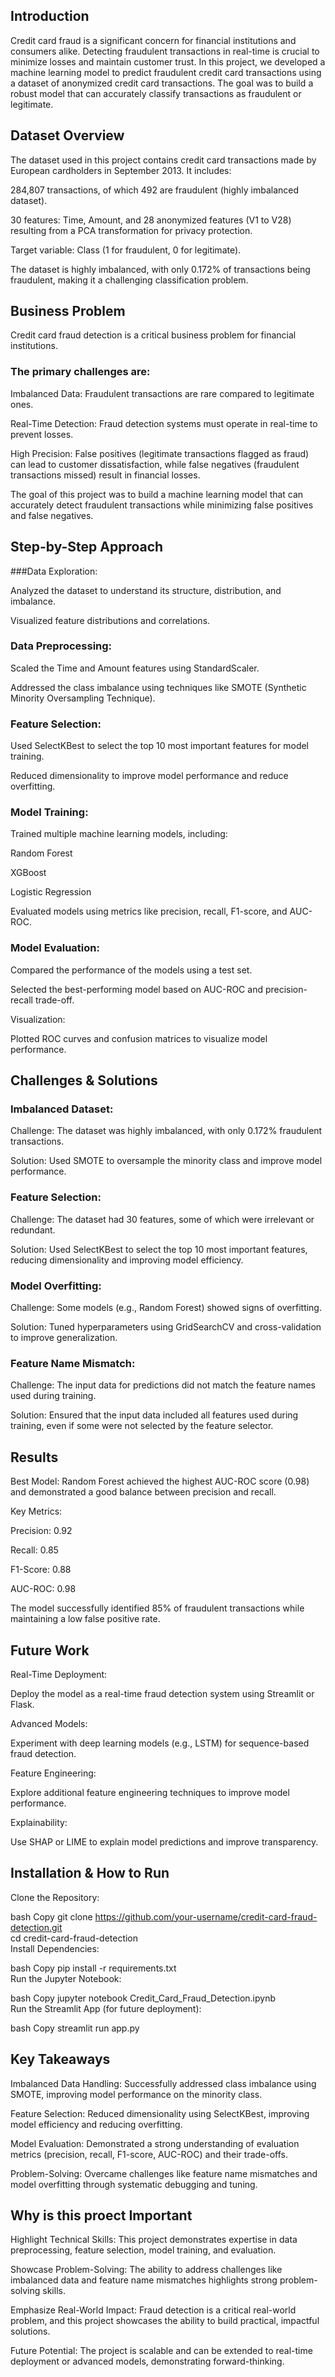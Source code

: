 

## Introduction
Credit card fraud is a significant concern for financial institutions and consumers alike.
Detecting fraudulent transactions in real-time is crucial to minimize losses and maintain customer trust.
In this project, we developed a machine learning model to predict fraudulent credit card transactions using a dataset of anonymized credit card transactions.
The goal was to build a robust model that can accurately classify transactions as fraudulent or legitimate.

## Dataset Overview
The dataset used in this project contains credit card transactions made by European cardholders in September 2013.
It includes:

284,807 transactions, of which 492 are fraudulent (highly imbalanced dataset).

30 features: Time, Amount, and 28 anonymized features (V1 to V28) resulting from a PCA transformation for privacy protection.

Target variable: Class (1 for fraudulent, 0 for legitimate).

The dataset is highly imbalanced, with only 0.172% of transactions being fraudulent, making it a challenging classification problem.

## Business Problem
Credit card fraud detection is a critical business problem for financial institutions.
### The primary challenges are:

Imbalanced Data: Fraudulent transactions are rare compared to legitimate ones.

Real-Time Detection: Fraud detection systems must operate in real-time to prevent losses.

High Precision: False positives (legitimate transactions flagged as fraud) can lead to customer dissatisfaction, while false negatives (fraudulent transactions missed) result in financial losses.

The goal of this project was to build a machine learning model that can accurately detect fraudulent transactions while minimizing false positives and false negatives.

## Step-by-Step Approach

###Data Exploration:

Analyzed the dataset to understand its structure, distribution, and imbalance.

Visualized feature distributions and correlations.

### Data Preprocessing:

Scaled the Time and Amount features using StandardScaler.

Addressed the class imbalance using techniques like SMOTE (Synthetic Minority Oversampling Technique).

### Feature Selection:

Used SelectKBest to select the top 10 most important features for model training.

Reduced dimensionality to improve model performance and reduce overfitting.

### Model Training:

Trained multiple machine learning models, including:

Random Forest

XGBoost

Logistic Regression

Evaluated models using metrics like precision, recall, F1-score, and AUC-ROC.

### Model Evaluation:

Compared the performance of the models using a test set.

Selected the best-performing model based on AUC-ROC and precision-recall trade-off.

Visualization:

Plotted ROC curves and confusion matrices to visualize model performance.

## Challenges & Solutions
### Imbalanced Dataset:

Challenge: The dataset was highly imbalanced, with only 0.172% fraudulent transactions.

Solution: Used SMOTE to oversample the minority class and improve model performance.

### Feature Selection:

Challenge: The dataset had 30 features, some of which were irrelevant or redundant.

Solution: Used SelectKBest to select the top 10 most important features, reducing dimensionality and improving model efficiency.

### Model Overfitting:

Challenge: Some models (e.g., Random Forest) showed signs of overfitting.

Solution: Tuned hyperparameters using GridSearchCV and cross-validation to improve generalization.

### Feature Name Mismatch:

Challenge: The input data for predictions did not match the feature names used during training.

Solution: Ensured that the input data included all features used during training, even if some were not selected by the feature selector.

## Results
Best Model: Random Forest achieved the highest AUC-ROC score (0.98) and demonstrated a good balance between precision and recall.

Key Metrics:

Precision: 0.92

Recall: 0.85

F1-Score: 0.88

AUC-ROC: 0.98

The model successfully identified 85% of fraudulent transactions while maintaining a low false positive rate.

## Future Work
Real-Time Deployment:

Deploy the model as a real-time fraud detection system using Streamlit or Flask.

Advanced Models:

Experiment with deep learning models (e.g., LSTM) for sequence-based fraud detection.

Feature Engineering:

Explore additional feature engineering techniques to improve model performance.

Explainability:

Use SHAP or LIME to explain model predictions and improve transparency.

## Installation & How to Run
Clone the Repository:

bash
Copy
git clone https://github.com/your-username/credit-card-fraud-detection.git<br>
cd credit-card-fraud-detection<br>
Install Dependencies:

bash
Copy
pip install -r requirements.txt<br>
Run the Jupyter Notebook:

bash
Copy
jupyter notebook Credit_Card_Fraud_Detection.ipynb<br>
Run the Streamlit App (for future deployment):

bash
Copy
streamlit run app.py<br>
## Key Takeaways
Imbalanced Data Handling: Successfully addressed class imbalance using SMOTE, improving model performance on the minority class.

Feature Selection: Reduced dimensionality using SelectKBest, improving model efficiency and reducing overfitting.

Model Evaluation: Demonstrated a strong understanding of evaluation metrics (precision, recall, F1-score, AUC-ROC) and their trade-offs.

Problem-Solving: Overcame challenges like feature name mismatches and model overfitting through systematic debugging and tuning.

## Why is this proect Important
Highlight Technical Skills: This project demonstrates expertise in data preprocessing, feature selection, model training, and evaluation.

Showcase Problem-Solving: The ability to address challenges like imbalanced data and feature name mismatches highlights strong problem-solving skills.

Emphasize Real-World Impact: Fraud detection is a critical real-world problem, and this project showcases the ability to build practical, impactful solutions.

Future Potential: The project is scalable and can be extended to real-time deployment or advanced models, demonstrating forward-thinking.
